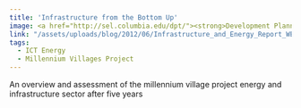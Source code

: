 ```yaml
---
title: 'Infrastructure from the Bottom Up'
image: <a href="http://sel.columbia.edu/dpt/"><strong>Development Planning Toolkit </strong> [url]</a>
link: "/assets/uploads/blog/2012/06/Infrastructure_and_Energy_Report_WEB.pdf"
tags:
  - ICT Energy
  - Millennium Villages Project
---
```


 An overview and assessment of the millennium village project energy and infrastructure sector after five years
